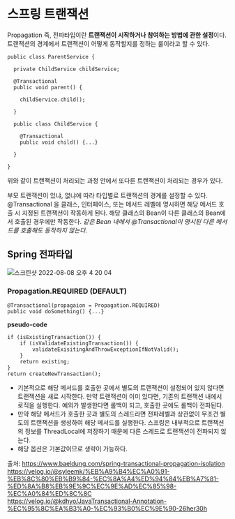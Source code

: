 # 스프링 트랜잭션

Propagation 즉, 전파타입이란 **트랜잭션이 시작하거나 참여하는 방법에 관한 설정**이다. 트랜잭션의 경계에서 트랜잭션이 어떻게 동작할지를 정하는 룰이라고 할 수 있다. 

```
public class ParentService {

  private ChildService childService;
  
  @Transactional
  public void parent() {
  
    childService.child();
    
  }
  
  public class ChildService {
  
    @Transactional
    public void child() {...}
    
  }

}

```

위와 같이 트랜잭션이 처리되는 과정 안에서 또다른 트랜잭션이 처리되는 경우가 있다. 


부모 트랜잭션이 있냐, 없냐에 따라 타입별로 트랜잭션의 경계를 설정할 수 있다. 
@Transactional 을 클래스, 인터페이스, 또는 메서드 레벨에 명시하면 해당 메서드 호출 시 지정된 트랜잭션이 작동하게 된다. 해당 클래스의 Bean이 다른 클래스의 Bean에서 호출된 경우에만 작동한다. *같은 Bean 내에서 @Transactional이 명시된 다른 메서드를 호출해도 동작하지 않는다.*




## Spring 전파타입
![스크린샷 2022-08-08 오후 4 20 04](https://user-images.githubusercontent.com/45115557/183362040-bf38a14e-e778-41e5-9b59-3673baa6f52d.png)

### Propagation.REQUIRED (DEFAULT)

```
@Transactional(propagaion = Propagation.REQUIRED)
public void doSomething() {...}
```

**pseudo-code**

```
if (isExistingTransaction()) {
    if (isValidateExistingTransaction()) {
        validateExisitingAndThrowExceptionIfNotValid();
    }
    return existing;
}
return createNewTransaction();
```

* 기본적으로 해당 메서드를 호출한 곳에서 별도의 트랜잭션이 설정되어 있지 않다면 트랜젝션을 새로 시작한다. 만약 트랜잭션이 이미 있다면, 기존의 트랜잭션 내에서 로직을 실행한다. 
예외가 발생한다면 롤백이 되고, 호출한 곳에도 롤백이 전파된다.    
* 만약 해당 메서드가 호출한 곳과 별도의 스레드라면 전파레벨과 상관없이 무조건 별도의 트랜잭션을 생성하여 해당 메서드를 실행한다. 스프링은 내부적으로 트랜잭션의 정보를 ThreadLocal에 저장하기 때문에 다른 스레드로 트랜잭션이 전파되지 않는다.
* 해당 옵션은 기본값이므로 생략이 가능하다. 


출처:
https://www.baeldung.com/spring-transactional-propagation-isolation   
https://velog.io/@syleemk/%EB%A9%B4%EC%A0%91-%EB%8C%80%EB%B9%84-%EC%8A%A4%ED%94%84%EB%A7%81-%ED%8A%B8%EB%9E%9C%EC%9E%AD%EC%85%98-%EC%A0%84%ED%8C%8C   
https://velog.io/@kdhyo/JavaTransactional-Annotation-%EC%95%8C%EA%B3%A0-%EC%93%B0%EC%9E%90-26her30h
